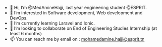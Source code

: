 - 👋 Hi, I’m @MedAmineHajji, last year engineering student @ESPRIT.
- 👀 I’m interested in Software development, Web development and DevOps.
- 🌱 I’m currently learning Laravel and Ionic.
- 💞️ I’m looking to collaborate on End of Engineering Studies Internship (at least 6 months)
- 📫 You can reach me by email on : mohamedamine.hajji@esprit.tn

<!---
MedAmineHajji/MedAmineHajji is a ✨ special ✨ repository because its `README.md` (this file) appears on your GitHub profile.
You can click the Preview link to take a look at your changes.
--->
